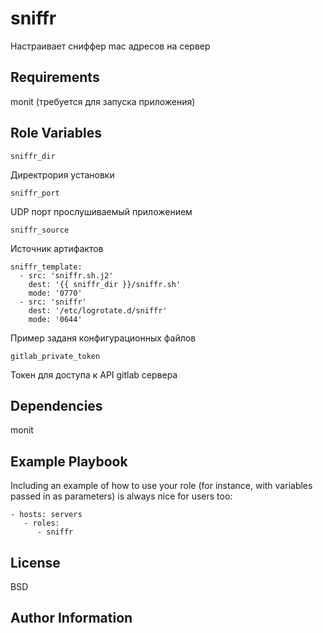 sniffr
=========

Настраивает сниффер mac адресов на сервер

Requirements
------------

monit (требуется для запуска приложения)

Role Variables
--------------

    sniffr_dir
    
Директрория установки

    sniffr_port
    
UDP порт прослушиваемый приложением

    sniffr_source
    
Источник артифактов

    sniffr_template:
      - src: 'sniffr.sh.j2'
        dest: '{{ sniffr_dir }}/sniffr.sh'
        mode: '0770'
      - src: 'sniffr'
        dest: '/etc/logrotate.d/sniffr'
        mode: '0644'
    
Пример заданя конфигурационных файлов
   
    gitlab_private_token
    
Токен для доступа к API gitlab сервера

Dependencies
------------

monit

Example Playbook
----------------

Including an example of how to use your role (for instance, with variables passed in as parameters) is always nice for users too:

    - hosts: servers
       - roles:
          - sniffr

License
-------

BSD

Author Information
------------------
